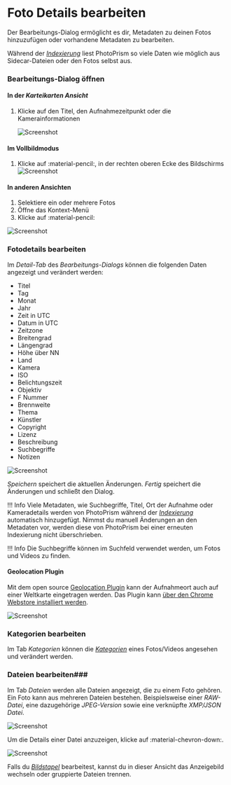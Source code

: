 # Foto Details bearbeiten #
Der Bearbeitungs-Dialog ermöglicht es dir, Metadaten zu deinen Fotos hinzuzufügen oder vorhandene Metadaten zu bearbeiten.

Während der [*Indexierung*](../library/indexing.md) liest PhotoPrism so viele Daten wie möglich aus Sidecar-Dateien oder den Fotos selbst aus.

### Bearbeitungs-Dialog öffnen ###
#### In der *Karteikarten Ansicht* ####
1. Klicke auf den Titel, den Aufnahmezeitpunkt oder die Kamerainformationen

    ![Screenshot](img/edit-open-1.png)

#### Im Vollbildmodus ####
1. Klicke auf :material-pencil:, in der rechten oberen Ecke des Bildschirms
    ![Screenshot](img/edit-open-2.png)

#### In anderen Ansichten ####
1. Selektiere ein oder mehrere Fotos
2. Öffne das Kontext-Menü
3. Klicke auf :material-pencil:

![Screenshot](img/edit-open-3.png)

### Fotodetails bearbeiten ###
Im *Detail-Tab* des *Bearbeitungs-Dialogs* können die folgenden Daten angezeigt und verändert werden:

* Titel
* Tag 
* Monat
* Jahr 
* Zeit in UTC
* Datum in UTC
* Zeitzone
* Breitengrad
* Längengrad
* Höhe über NN
* Land
* Kamera
* ISO
* Belichtungszeit
* Objektiv
* F Nummer
* Brennweite
* Thema
* Künstler
* Copyright
* Lizenz
* Beschreibung
* Suchbegriffe
* Notizen

![Screenshot](img/edit-details.png)

*Speichern* speichert die aktuellen Änderungen.
*Fertig* speichert die Änderungen und schließt den Dialog.

!!! Info
    Viele Metadaten, wie Suchbegriffe, Titel, Ort der Aufnahme oder Kameradetails werden von PhotoPrism während der [*Indexierung*](../library/indexing.md) automatisch hinzugefügt.
    Nimmst du manuell Änderungen an den Metadaten vor, werden diese von PhotoPrism bei einer erneuten Indexierung nicht überschrieben.

!!! Info
    Die Suchbegriffe können im Suchfeld verwendet werden, um Fotos und Videos zu finden.

#### Geolocation Plugin ####

Mit dem open source [Geolocation Plugin](https://github.com/andyvalerio/photoprism-geolocation) kann der Aufnahmeort auch auf einer Weltkarte eingetragen werden. Das Plugin kann [über den Chrome Webstore installiert werden](https://chrome.google.com/webstore/detail/geolocation-plugin-for-ph/oggmpodnbdcmfiognbkkeffacpeaifch).

![Screenshot](https://valerio.nu/maps/geolocation.jpg)

### Kategorien bearbeiten ###
Im Tab *Kategorien* können die [*Kategorien*](labels.md) eines Fotos/Videos angesehen und verändert werden.

### Dateien bearbeiten###
Im Tab *Dateien* werden alle Dateien angezeigt, die zu einem Foto gehören.
Ein Foto kann aus mehreren Dateien bestehen. Beispielsweise einer *RAW-Datei*, eine dazugehörige *JPEG-Version* sowie eine verknüpfte *XMP/JSON Datei*.

![Screenshot](img/files-1.png)

Um die Details einer Datei anzuzeigen, klicke auf :material-chevron-down:.

![Screenshot](img/group-2.png)

Falls du [*Bildstapel*](stacks.md) bearbeitest, kannst du in dieser Ansicht das Anzeigebild wechseln oder gruppierte Dateien trennen.

